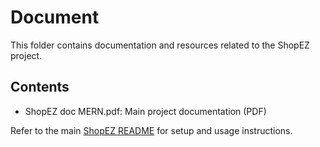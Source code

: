 # Document

This folder contains documentation and resources related to the ShopEZ project.

## Contents
- ShopEZ doc MERN.pdf: Main project documentation (PDF)

Refer to the main [ShopEZ README](../ShopEZ/README.md) for setup and usage instructions.
